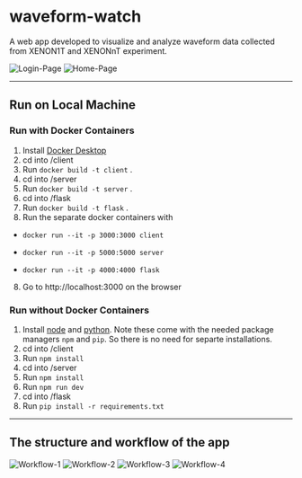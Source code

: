 # waveform-watch

A web app developed to visualize and analyze waveform data collected from XENON1T and XENONnT experiment.

![Login-Page](https://github.com/cheryonthetop/waveform-watcher/blob/master/images/login.PNG)
![Home-Page](https://github.com/cheryonthetop/waveform-watcher/blob/master/images/Home.PNG)

---

## Run on Local Machine

### **Run with Docker Containers**

1. Install [Docker Desktop](https://www.docker.com/products/docker-desktop)
1. cd into /client
1. Run `docker build -t client` .
1. cd into /server
1. Run `docker build -t server` .
1. cd into /flask
1. Run `docker build -t flask` .
1. Run the separate docker containers with

- `docker run --it -p 3000:3000 client`

- `docker run --it -p 5000:5000 server`

- `docker run --it -p 4000:4000 flask`

8. Go to http://localhost:3000 on the browser

### **Run without Docker Containers**

1. Install [node](https://nodejs.org/en/download/) and [python](https://www.python.org/downloads/). Note these come with the needed package managers `npm` and `pip`. So there is no need for separte installations.
1. cd into /client
1. Run `npm install`
1. cd into /server
1. Run `npm install`
1. Run `npm run dev`
1. cd into /flask
1. Run `pip install -r requirements.txt`

---

## The structure and workflow of the app

![Workflow-1](https://github.com/cheryonthetop/waveform-watcher/blob/master/images/workflow/workflow-1.png)
![Workflow-2](https://github.com/cheryonthetop/waveform-watcher/blob/master/images/workflow/workflow-2.png)
![Workflow-3](https://github.com/cheryonthetop/waveform-watcher/blob/master/images/workflow/workflow-3.png)
![Workflow-4](https://github.com/cheryonthetop/waveform-watcher/blob/master/images/workflow/workflow-4.png)
